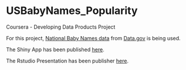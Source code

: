# USBabyNames_Popularity
Coursera - Developing Data Products Project

For this project, [National Baby Names data](https://www.ssa.gov/oact/babynames/names.zip) from [Data.gov](https://catalog.data.gov/dataset/baby-names-from-social-security-card-applications-national-level-data) is being used.

The Shiny App has been published [here](https://finishim.shinyapps.io/BabyNamesPopularity/).

The Rstudio Presentation has been publisher [here](http://rpubs.com/finishim/developingdataproducts).
